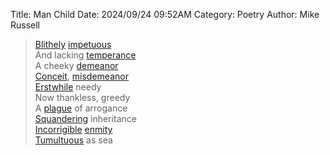 Title: Man Child
Date: 2024/09/24 09:52AM
Category: Poetry
Author: Mike Russell

> [Blithely](https://www.merriam-webster.com/dictionary/Blithely) [impetuous](https://www.merriam-webster.com/dictionary/impetuous)<br>
> And lacking [temperance](https://www.merriam-webster.com/dictionary/temperance)<br>
> A cheeky [demeanor](https://www.merriam-webster.com/dictionary/demeanor)<br>
> [Conceit](https://www.merriam-webster.com/dictionary/Conceit), [misdemeanor](https://www.merriam-webster.com/dictionary/misdemeanor)<br>
> [Erstwhile](https://www.merriam-webster.com/dictionary/Erstwhile) needy<br>
> Now thankless, greedy<br>
> A [plague](https://www.merriam-webster.com/dictionary/plague) of arrogance<br>
> [Squandering](https://www.merriam-webster.com/dictionary/Squandering) inheritance<br>
> [Incorrigible](https://www.merriam-webster.com/dictionary/Incorrigible) [enmity](https://www.merriam-webster.com/dictionary/enmity)<br>
> [Tumultuous](https://www.merriam-webster.com/dictionary/Tumultuous) as sea
